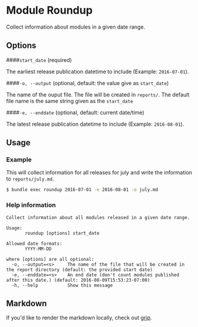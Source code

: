 # Module Roundup

Collect information about modules in a given date range.

## Options

####`start_date` (required)

The earliest release publication datetime to include (Example: `2016-07-01`).

####`-o, --output` (optional, default: the value give as `start_date`)

The name of the ouput file. The file will be created in `reports/`.
The default file name is the same string given as the `start_date`

####`-e, --enddate` (optional, default: current date/time)

The latest release publication datetime to include (Example: `2016-08-01`).

## Usage

### Example

This will collect information for all releases for july and write the information
to `reports/july.md`.

```bash
$ bundle exec roundup 2016-07-01 -e 2016-08-01 -o july.md
```

### Help information

```
Collect information about all modules released in a given date range.

Usage:
       roundup [options] start_date

Allowed date formats:
       YYYY-MM-DD

where [options] are all optional:
  -o, --output=<s>     The name of the file that will be created in the report directory (default: the provided start date)
  -e, --enddate=<s>    An end date (don't count modules published after this date.) (default: 2016-08-09T15:53:23-07:00)
  -h, --help           Show this message
```

## Markdown

If you'd like to render the markdown locally, check out [grip](https://github.com/joeyespo/grip).
